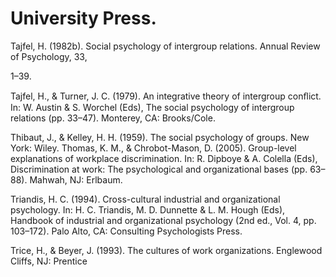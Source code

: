 # University Press.

Tajfel, H. (1982b). Social psychology of intergroup relations. Annual Review of Psychology, 33,

1–39.

Tajfel, H., & Turner, J. C. (1979). An integrative theory of intergroup conﬂict. In: W. Austin & S. Worchel (Eds), The social psychology of intergroup relations (pp. 33–47). Monterey, CA: Brooks/Cole.

Thibaut, J., & Kelley, H. H. (1959). The social psychology of groups. New York: Wiley. Thomas, K. M., & Chrobot-Mason, D. (2005). Group-level explanations of workplace discrimination. In: R. Dipboye & A. Colella (Eds), Discrimination at work: The psychological and organizational bases (pp. 63–88). Mahwah, NJ: Erlbaum.

Triandis, H. C. (1994). Cross-cultural industrial and organizational psychology. In: H. C. Triandis, M. D. Dunnette & L. M. Hough (Eds), Handbook of industrial and organizational psychology (2nd ed., Vol. 4, pp. 103–172). Palo Alto, CA: Consulting Psychologists Press.

Trice, H., & Beyer, J. (1993). The cultures of work organizations. Englewood Cliffs, NJ: Prentice